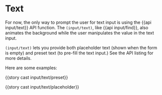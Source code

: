 # Text

For now, the only way to prompt the user for text input is using the {{api input/text}} API function. The `(input/text)`, like {{api input/find}}, also animates the background while the user manipulates the value in the text input.

`(input/text)` lets you provide both placeholder text (shown when the form is empty) and preset text (to pre-fill the text input.) See the API listing for more details.

Here are some examples:

{{story cast input/text/preset}}

{{story cast input/text/placeholder}}
